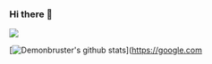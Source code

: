 ### Hi there 👋

<a href="https://www.buymeacoffee.com/demonbruster"><img src="https://img.buymeacoffee.com/button-api/?text=Buy me a coffee&emoji=&slug=rrutsche&button_colour=FFDD00&font_colour=000000&font_family=Cookie&outline_colour=000000&coffee_colour=ffffff"></a>

[![Demonbruster's github stats](https://github-readme-stats.vercel.app/api?username=demonbruster&count_private=true&include_all_commits=true&theme=radical)](https://google.com

<!--
**Demonbruster/Demonbruster** is a ✨ _special_ ✨ repository because its `README.md` (this file) appears on your GitHub profile.

Here are some ideas to get you started:

- 🔭 I’m currently working on ...
- 🌱 I’m currently learning ...
- 👯 I’m looking to collaborate on ...
- 🤔 I’m looking for help with ...
- 💬 Ask me about ...
- 📫 How to reach me: ...
- 😄 Pronouns: ...
- ⚡ Fun fact: ...
-->
